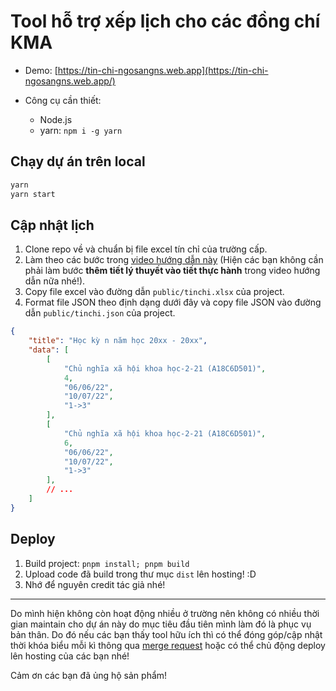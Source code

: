 # Tool hỗ trợ xếp lịch cho các đồng chí KMA

- Demo: [https://tin-chi-ngosangns.web.app](https://tin-chi-ngosangns.web.app/)

- Công cụ cần thiết:
  - Node.js
  - yarn: `npm i -g yarn`

## Chạy dự án trên local

```sh
yarn
yarn start
```

## Cập nhật lịch

1. Clone repo về và chuẩn bị file excel tín chỉ của trường cấp.
2. Làm theo các bước trong [video hướng dẫn này](https://www.youtube.com/watch?v=rQEv9uwFc18) (Hiện các bạn không cần phải làm bước **thêm tiết lý thuyết vào tiết thực hành** trong video hướng dẫn nữa nhé!).
3. Copy file excel vào đường dẫn `public/tinchi.xlsx` của project.
4. Format file JSON theo định dạng dưới đây và copy file JSON vào đường dẫn `public/tinchi.json` của project.

```json
{
    "title": "Học kỳ n năm học 20xx - 20xx",
    "data": [
        [
            "Chủ nghĩa xã hội khoa học-2-21 (A18C6D501)",
            4,
            "06/06/22",
            "10/07/22",
            "1->3"
        ],
        [
            "Chủ nghĩa xã hội khoa học-2-21 (A18C6D501)",
            6,
            "06/06/22",
            "10/07/22",
            "1->3"
        ],
        // ...
    ]
}
```

## Deploy

1. Build project: `pnpm install; pnpm build`
2. Upload code đã build trong thư mục `dist` lên hosting! :D
3. Nhớ để nguyên credit tác giả nhé!

---

Do mình hiện không còn hoạt động nhiều ở trường nên không có nhiều thời gian maintain cho dự án này do mục tiêu đầu tiên mình làm đó là phục vụ bản thân. Do đó nếu các bạn thấy tool hữu ích thì có thể đóng góp/cập nhật thời khóa biểu mỗi kì thông qua [merge request](https://github.com/ngosangns/tin-chi/pulls) hoặc có thể chủ động deploy lên hosting của các bạn nhé!

Cảm ơn các bạn đã ủng hộ sản phẩm!
